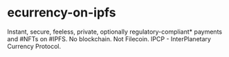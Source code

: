# ecurrency-on-ipfs
Instant, secure, feeless, private, optionally regulatory-compliant* payments and #NFTs on #IPFS. No blockchain. Not Filecoin. IPCP - InterPlanetary Currency Protocol.
